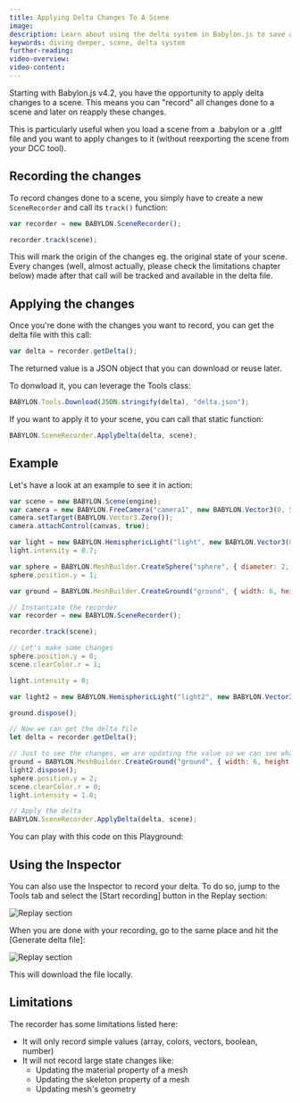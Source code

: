 ```yaml
---
title: Applying Delta Changes To A Scene
image:
description: Learn about using the delta system in Babylon.js to save and reload changes made to your scenes.
keywords: diving deeper, scene, delta system
further-reading:
video-overview:
video-content:
---
```


Starting with Babylon.js v4.2, you have the opportunity to apply delta changes to a scene.
This means you can "record" all changes done to a scene and later on reapply these changes.

This is particularly useful when you load a scene from a .babylon or a .gltf file and you want to apply changes to it (without reexporting the scene from your DCC tool).

## Recording the changes

To record changes done to a scene, you simply have to create a new `SceneRecorder` and call its `track()` function:

```javascript
var recorder = new BABYLON.SceneRecorder();

recorder.track(scene);
```

This will mark the origin of the changes eg. the original state of your scene. Every changes (well, almost actually, please check the limitations chapter below) made after that call will be tracked and available in the delta file.

## Applying the changes

Once you're done with the changes you want to record, you can get the delta file with this call:

```javascript
var delta = recorder.getDelta();
```

The returned value is a JSON object that you can download or reuse later.

To donwload it, you can leverage the Tools class:

```javascript
BABYLON.Tools.Download(JSON.stringify(delta), "delta.json");
```

If you want to apply it to your scene, you can call that static function:

```javascript
BABYLON.SceneRecorder.ApplyDelta(delta, scene);
```

## Example

Let's have a look at an example to see it in action:

```javascript
var scene = new BABYLON.Scene(engine);
var camera = new BABYLON.FreeCamera("camera1", new BABYLON.Vector3(0, 5, -10), scene);
camera.setTarget(BABYLON.Vector3.Zero());
camera.attachControl(canvas, true);

var light = new BABYLON.HemisphericLight("light", new BABYLON.Vector3(0, 1, 0), scene);
light.intensity = 0.7;

var sphere = BABYLON.MeshBuilder.CreateSphere("sphere", { diameter: 2, segments: 32 }, scene);
sphere.position.y = 1;

var ground = BABYLON.MeshBuilder.CreateGround("ground", { width: 6, height: 6 }, scene);

// Instantiate the recorder
var recorder = new BABYLON.SceneRecorder();

recorder.track(scene);

// Let's make some changes
sphere.position.y = 0;
scene.clearColor.r = 1;

light.intensity = 0;

var light2 = new BABYLON.HemisphericLight("light2", new BABYLON.Vector3(0, 1, 0), scene);

ground.dispose();

// Now we can get the delta file
let delta = recorder.getDelta();

// Just to see the changes, we are updating the value so we can see what the delta is doing
ground = BABYLON.MeshBuilder.CreateGround("ground", { width: 6, height: 6 }, scene);
light2.dispose();
sphere.position.y = 2;
scene.clearColor.r = 0;
light.intensity = 1.0;

// Apply the delta
BABYLON.SceneRecorder.ApplyDelta(delta, scene);
```

You can play with this code on this Playground: <Playground id="#MPD4TQ#1" title="Delta System Example" description="Simple example showing how to save deltas and apply them to your scene."/>

## Using the Inspector

You can also use the Inspector to record your delta. To do so, jump to the Tools tab and select the [Start recording] button in the Replay section:

![Replay section](/img/how_to/scene/inspector-record.jpg)

When you are done with your recording, go to the same place and hit the [Generate delta file]:

![Replay section](/img/how_to/scene/inspector-generate.jpg)

This will download the file locally.

## Limitations

The recorder has some limitations listed here:

- It will only record simple values (array, colors, vectors, boolean, number)
- It will not record large state changes like:
  - Updating the material property of a mesh
  - Updating the skeleton property of a mesh
  - Updating mesh's geometry
